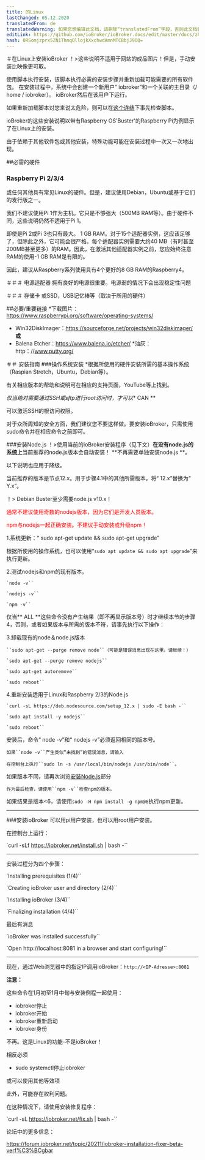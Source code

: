```yaml
---
title: 的Linux
lastChanged: 05.12.2020
translatedFrom: de
translatedWarning: 如果您想编辑此文档，请删除“translatedFrom”字段，否则此文档将再次自动翻译
editLink: https://github.com/ioBroker/ioBroker.docs/edit/master/docs/zh-cn/install/linux.md
hash: 0RSomjzprx5ZN1ThmqOllojkXxchwdAmnMTCBbjJ9OQ=
---
```

＃在Linux上安装ioBroker
！>这些说明不适用于网站的成品图片！但是，手动安装比映像更可取。

使用脚本执行安装，该脚本执行必需的安装步骤并重新加载可能需要的所有软件包。
在安装过程中，系统中会创建一个新用户“ iobroker”和一个关联的主目录（/ home / iobroker）。
ioBroker然后在该用户下运行。

如果重新加载脚本对您来说太危险，则可以在[这个连结](https://raw.githubusercontent.com/ioBroker/ioBroker/stable-installer/installer.sh)下事先检查脚本。

ioBroker的这些安装说明以带有Raspberry OS'Buster'的Raspberry Pi为例显示了在Linux上的安装。

由于依赖于其他软件包或其他安装，特殊功能可能在安装过程中一次又一次地出现。

##必需的硬件
### Raspberry Pi 2/3/4
或任何其他具有常见Linux的硬件。但是，建议使用Debian，Ubuntu或基于它们的发行版之一。

我们不建议使用Pi 1作为主机。它只是不够强大（500MB RAM等）。由于硬件不同，这些说明仍然不适用于Pi 1。

即使是Pi 2或Pi 3也只有最大。 1 GB RAM。对于15个适配器实例，这应该足够了，但除此之外，它可能会很严格。每个适配器实例需要大约40 MB（有时甚至200MB甚至更多）的RAM。因此，在激活其他适配器实例之前，您应始终注意RAM的使用-1 GB RAM是有限的。

因此，建议从Raspberry系列使用具有4个更好的8 GB RAM的Raspberry4。

＃＃＃ 电源适配器
拥有良好的电源很重要。电源弱的情况下会出现稳定性问题

＃＃＃ 存储卡
或SSD，USB记忆棒等（取决于所用的硬件）

##必要/重要链接
*下载图片：https://www.raspberrypi.org/software/operating-systems/
* Win32DiskImager：https://sourceforge.net/projects/win32diskimager/ **或**
* Balena Etcher：https://www.balena.io/etcher/
*油灰：http：//www.putty.org/

＃＃ 安装指南
###操作系统安装
*根据所使用的硬件安装所需的基本操作系统（Raspian Stretch，Ubuntu，Debian等）。

有关相应版本的帮助和说明可在相应的支持页面，YouTube等上找到。

*仅当绝对需要通过SSH或sftp进行root访问时，才可以** CAN **

可以激活SSH的根访问权限。

对于众所周知的安全方面，我们建议您不要这样做。要安装ioBroker，只需使用sudo命令并在相应命令之前即可。

###安装Node.js
！>使用当前的ioBroker安装程序（见下文）**在没有node.js的系统上**当前推荐的node.js版本会自动安装！ **不再需要单独安装node.js **。

以下说明也应用于降级。

当前推荐的版本是节点12.x。用于步骤4.1中的其他所需版本。将“ 12.x”替换为“ Y.x”。

！> Debian Buster至少需要node.js v10.x！

<span style="color:red">通常不建议使用奇数的nodejs版本，因为它们是开发人员版本。</span>

<span style="color:red">npm与nodejs一起正确安装。不建议手动安装或升级npm！</span>

1.系统更新：“ sudo apt-get update && sudo apt-get upgrade”

根据所使用的操作系统，也可以使用“`sudo apt update && sudo apt upgrade`”来执行更新。

2.测试nodejs和npm的现有版本。

    `node -v``

    `nodejs -v``

    `npm -v``

仅当** ALL **这些命令没有产生结果（即不再显示版本号）时才继续本节的步骤4，否则，或者如果版本与所需的版本不符，请事先执行以下操作：

3.卸载现有的node＆node.js版本

    ``sudo apt-get --purge remove node``（可能是错误消息出现在这里。请继续！）

    `sudo apt-get --purge remove nodejs``

    `sudo apt-get autoremove``

    `sudo reboot``

4.重新安装适用于Linux和Raspberry 2/3的Node.js

    `curl -sL https://deb.nodesource.com/setup_12.x | sudo -E bash -``

    `sudo apt install -y nodejs``

    `sudo reboot``

安装后，命令“ node -v”和“ nodejs -v”必须返回相同的版本号。

    如果``node -v``产生类似“未找到”的错误消息，请输入

    在控制台上执行``sudo ln -s /usr/local/bin/nodejs /usr/bin/node``。

如果版本不同，请再次浏览[安装Node.js](#installation-nodejs)部分

    作为最后检查，请使用``npm -v``检查npm的版本。

如果结果是版本<6，请使用``sudo -H npm install -g npm@6``执行npm更新。

---

###安装ioBroker
可以用pi用户安装，也可以用root用户安装。

在控制台上运行：

`curl -sLf https://iobroker.net/install.sh | bash -``

---

安装过程分为四个步骤：

`Installing prerequisites (1/4)``

`Creating ioBroker user and directory (2/4)``

`Installing ioBroker (3/4)``

`Finalizing installation (4/4)``

最后有消息

`ioBroker was installed successfully``

`Open http://localhost:8081 in a browser and start configuring!``

---

现在，通过Web浏览器中的指定IP调用ioBroker：``http://<IP-Adresse>:8081``

**注意：**

这些命令在1月初至1月中旬与安装例程一起使用：

* iobroker停止
* iobroker开始
* iobroker重新启动
* iobroker身份

不再。这是Linux的功能-不是ioBroker！

相反必须

* sudo systemctl停止iobroker

或可以使用其他等效项

此外，可能存在权利问题。

在这种情况下，请使用安装修复程序：

`curl -sL https://iobroker.net/fix.sh | bash -``

论坛中的更多信息：

https://forum.iobroker.net/topic/20211/iobroker-installation-fixer-beta-verf%C3%BCgbar